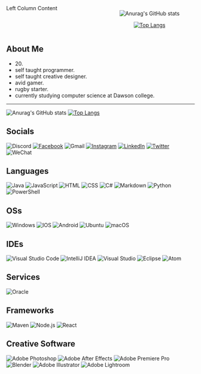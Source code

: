 <div style="display: flex;">
  <!-- Left Column -->
  <div style="flex: 1; padding-right: 10px;">
    Left Column Content
  </div>

  <!-- Right Column (Markdown Content inside HTML) -->
  <div style="flex: 1; padding-left: 10px;">
    <p align="center">
      <img src="https://github-readme-stats.vercel.app/api?username=Yu-Hua-Yang&hide=contribs,prs&show_icons=true&theme=material-palenight&locale=cn&hide_border=true" alt="Anurag's GitHub stats">
    </p>
    <p align="center">
      <a href="https://github.com/anuraghazra/github-readme-stats">
        <img src="https://github-readme-stats.vercel.app/api/top-langs/?username=anuraghazra&layout=donut&theme=material-palenight&hide_border=true" alt="Top Langs">
      </a>
    </p>
  </div>
</div>



## About Me
- 20\.
- self taught programmer.
- self taught creative designer.
- avid gamer.
- rugby starter.
- currently studying computer science at Dawson college.
---

![Anurag's GitHub stats](https://github-readme-stats.vercel.app/api?username=Yu-Hua-Yang&hide=contribs,prs&show_icons=true&theme=material-palenight&locale=cn&hide_border=true&card_width=500px)
[![Top Langs](https://github-readme-stats.vercel.app/api/top-langs/?username=anuraghazra&layout=donut&theme=material-palenight&hide_border=true&card_width=400px)](https://github.com/anuraghazra/github-readme-stats)
## Socials
<a>![Discord](https://img.shields.io/badge/Discord-%235865F2.svg?style=for-the-badge&logo=discord&logoColor=white)</a>
<a href="https://www.facebook.com/yuhua.yang.5891">![Facebook](https://img.shields.io/badge/Facebook-%231877F2.svg?style=for-the-badge&logo=Facebook&logoColor=white)</a>
<a>![Gmail](https://img.shields.io/badge/Gmail-D14836?style=for-the-badge&logo=gmail&logoColor=white)</a>
<a href="https://www.instagram.com/yuhua._yang/">![Instagram](https://img.shields.io/badge/Instagram-%23E4405F.svg?style=for-the-badge&logo=Instagram&logoColor=white)</a>
<a href="https://www.linkedin.com/in/yu-hua-yang-106929235">![LinkedIn](https://img.shields.io/badge/linkedin-%230077B5.svg?style=for-the-badge&logo=linkedin&logoColor=white)</a>
<a href="https://twitter.com/YuHuaYang10?t=bJLWyBNVY49e4_HKtXvZhg&s=09">![Twitter](https://img.shields.io/badge/Twitter-%231DA1F2.svg?style=for-the-badge&logo=Twitter&logoColor=white)</a>
<a>![WeChat](https://img.shields.io/badge/WeChat-07C160?style=for-the-badge&logo=wechat&logoColor=white)</a>

## Languages
![Java](https://img.shields.io/badge/java-%23ED8B00.svg?style=for-the-badge&logo=java&logoColor=white)
![JavaScript](https://img.shields.io/badge/JavaScript-F7DF1E?style=for-the-badge&logo=javascript&logoColor=black)
![HTML](https://img.shields.io/badge/HTML_5-E34F26?style=for-the-badge&logo=html5&logoColor=white)
![CSS](https://img.shields.io/badge/CSS_3-1572B6?style=for-the-badge&logo=css3&logoColor=white)
![C#](https://img.shields.io/badge/c%23-%23239120.svg?style=for-the-badge&logo=c-sharp&logoColor=white)
![Markdown](https://img.shields.io/badge/markdown-%23000000.svg?style=for-the-badge&logo=markdown&logoColor=white)
![Python](https://img.shields.io/badge/python-3670A0?style=for-the-badge&logo=python&logoColor=ffdd54)
![PowerShell](https://img.shields.io/badge/PowerShell-%235391FE.svg?style=for-the-badge&logo=powershell&logoColor=white)

## OSs
![Windows](https://img.shields.io/badge/Windows-0078D6?style=for-the-badge&logo=windows&logoColor=white)
![IOS](https://img.shields.io/badge/iOS-000000?style=for-the-badge&logo=ios&logoColor=white)
![Android](https://img.shields.io/badge/Android-3DDC84?style=for-the-badge&logo=android&logoColor=white)
![Ubuntu](https://img.shields.io/badge/Ubuntu-E95420?style=for-the-badge&logo=ubuntu&logoColor=white)
![macOS](https://img.shields.io/badge/mac%20os-000000?style=for-the-badge&logo=macos&logoColor=F0F0F0)

## IDEs
![Visual Studio Code](https://img.shields.io/badge/VS_Code-0078D4?style=for-the-badge&logo=visual%20studio%20code&logoColor=white)
![IntelliJ IDEA](https://img.shields.io/badge/IntelliJ_IDEA-000000.svg?style=for-the-badge&logo=intellij-idea&logoColor=white)
![Visual Studio](https://img.shields.io/badge/Visual_Studio-5C2D91?style=for-the-badge&logo=visual%20studio&logoColor=white)
![Eclipse](https://img.shields.io/badge/Eclipse-2C2255?style=for-the-badge&logo=eclipse&logoColor=white)
![Atom](https://img.shields.io/badge/Atom-%2366595C.svg?style=for-the-badge&logo=atom&logoColor=white)

## Services
![Oracle](https://img.shields.io/badge/Oracle-F80000?style=for-the-badge&logo=Oracle&logoColor=white)

## Frameworks
![Maven](https://img.shields.io/badge/maven-C71A36?style=for-the-badge&logo=apachemaven&logoColor=white)
![Node.js](https://img.shields.io/badge/Node.js-339933?style=for-the-badge&logo=nodedotjs&logoColor=white)
![React](https://img.shields.io/badge/react-%2320232a.svg?style=for-the-badge&logo=react&logoColor=%2361DAFB)

## Creative Software
![Adobe Photoshop](https://img.shields.io/badge/adobe%20photoshop-%2331A8FF.svg?style=for-the-badge&logo=adobe%20photoshop&logoColor=white)
![Adobe After Effects](https://img.shields.io/badge/Adobe%20After%20Effects-9999FF.svg?style=for-the-badge&logo=Adobe%20After%20Effects&logoColor=white)
![Adobe Premiere Pro](https://img.shields.io/badge/Adobe%20Premiere%20Pro-9999FF.svg?style=for-the-badge&logo=Adobe%20Premiere%20Pro&logoColor=white)
![Blender](https://img.shields.io/badge/blender-%23F5792A.svg?style=for-the-badge&logo=blender&logoColor=white)
![Adobe Illustrator](https://img.shields.io/badge/adobe%20illustrator-%23FF9A00.svg?style=for-the-badge&logo=adobe%20illustrator&logoColor=white)
![Adobe Lightroom](https://img.shields.io/badge/Adobe%20Lightroom-31A8FF.svg?style=for-the-badge&logo=Adobe%20Lightroom&logoColor=white)
